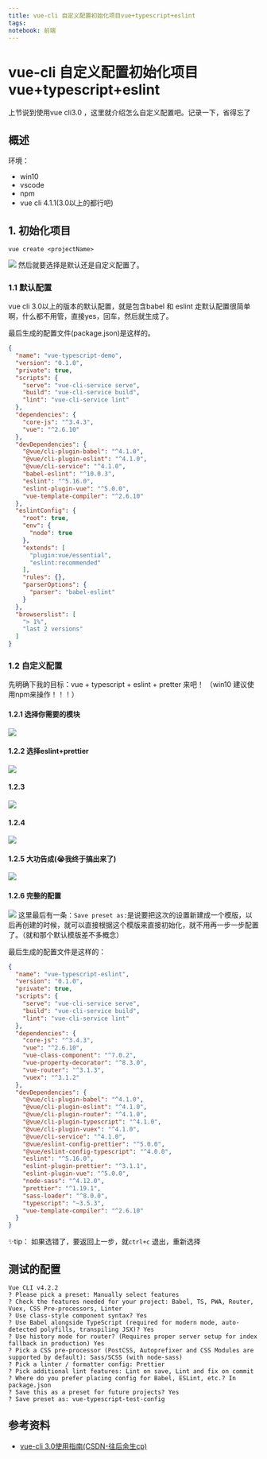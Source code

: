 ```yaml
---
title: vue-cli 自定义配置初始化项目vue+typescript+eslint
tags:
notebook: 前端
---
```

# vue-cli 自定义配置初始化项目vue+typescript+eslint
上节说到使用vue cli3.0 ，这里就介绍怎么自定义配置吧。记录一下，省得忘了

## 概述
环境：
- win10
- vscode
- npm
- vue cli 4.1.1(3.0以上的都行吧)

## 1. 初始化项目
``` npm
vue create <projectName>
```
![](https://raw.githubusercontent.com/heihuahe/myGallery/master/noteImage/20191212152041.png)
然后就要选择是默认还是自定义配置了。
### 1.1 默认配置
vue cli 3.0以上的版本的默认配置，就是包含babel 和 eslint
走默认配置很简单啊，什么都不用管，直接yes，回车，然后就生成了。

最后生成的配置文件(package.json)是这样的。
``` json
{
  "name": "vue-typescript-demo",
  "version": "0.1.0",
  "private": true,
  "scripts": {
    "serve": "vue-cli-service serve",
    "build": "vue-cli-service build",
    "lint": "vue-cli-service lint"
  },
  "dependencies": {
    "core-js": "^3.4.3",
    "vue": "^2.6.10"
  },
  "devDependencies": {
    "@vue/cli-plugin-babel": "^4.1.0",
    "@vue/cli-plugin-eslint": "^4.1.0",
    "@vue/cli-service": "^4.1.0",
    "babel-eslint": "^10.0.3",
    "eslint": "^5.16.0",
    "eslint-plugin-vue": "^5.0.0",
    "vue-template-compiler": "^2.6.10"
  },
  "eslintConfig": {
    "root": true,
    "env": {
      "node": true
    },
    "extends": [
      "plugin:vue/essential",
      "eslint:recommended"
    ],
    "rules": {},
    "parserOptions": {
      "parser": "babel-eslint"
    }
  },
  "browserslist": [
    "> 1%",
    "last 2 versions"
  ]
}

```

### 1.2 自定义配置
先明确下我的目标：vue + typescript + eslint + pretter
来吧！ （win10 建议使用npm来操作！！！）
#### 1.2.1 选择你需要的模块
![](https://raw.githubusercontent.com/heihuahe/myGallery/master/noteImage/20191212155032.png)

#### 1.2.2 选择eslint+prettier
![](https://raw.githubusercontent.com/heihuahe/myGallery/master/noteImage/20191212155409.png)

#### 1.2.3
![](https://raw.githubusercontent.com/heihuahe/myGallery/master/noteImage/20191212155530.png)

#### 1.2.4
![](https://raw.githubusercontent.com/heihuahe/myGallery/master/noteImage/20191212160444.png)

#### 1.2.5 大功告成(:sob:我终于搞出来了)
![](https://raw.githubusercontent.com/heihuahe/myGallery/master/noteImage/20191212160444.png)

#### 1.2.6 完整的配置
![](https://raw.githubusercontent.com/heihuahe/myGallery/master/noteImage/20191212165027.png)
这里最后有一条：`Save preset as:`是说要把这次的设置新建成一个模版，以后再创建的时候，就可以直接根据这个模版来直接初始化，就不用再一步一步配置了。（就和那个默认模版差不多概念）

最后生成的配置文件是这样的：
``` json
{
  "name": "vue-typescript-eslint",
  "version": "0.1.0",
  "private": true,
  "scripts": {
    "serve": "vue-cli-service serve",
    "build": "vue-cli-service build",
    "lint": "vue-cli-service lint"
  },
  "dependencies": {
    "core-js": "^3.4.3",
    "vue": "^2.6.10",
    "vue-class-component": "^7.0.2",
    "vue-property-decorator": "^8.3.0",
    "vue-router": "^3.1.3",
    "vuex": "^3.1.2"
  },
  "devDependencies": {
    "@vue/cli-plugin-babel": "^4.1.0",
    "@vue/cli-plugin-eslint": "^4.1.0",
    "@vue/cli-plugin-router": "^4.1.0",
    "@vue/cli-plugin-typescript": "^4.1.0",
    "@vue/cli-plugin-vuex": "^4.1.0",
    "@vue/cli-service": "^4.1.0",
    "@vue/eslint-config-prettier": "^5.0.0",
    "@vue/eslint-config-typescript": "^4.0.0",
    "eslint": "^5.16.0",
    "eslint-plugin-prettier": "^3.1.1",
    "eslint-plugin-vue": "^5.0.0",
    "node-sass": "^4.12.0",
    "prettier": "^1.19.1",
    "sass-loader": "^8.0.0",
    "typescript": "~3.5.3",
    "vue-template-compiler": "^2.6.10"
  }
}

```

:sparkles:tip：
如果选错了，要返回上一步，就`ctrl+c` 退出，重新选择

## 测试的配置
```
Vue CLI v4.2.2
? Please pick a preset: Manually select features
? Check the features needed for your project: Babel, TS, PWA, Router, Vuex, CSS Pre-processors, Linter
? Use class-style component syntax? Yes
? Use Babel alongside TypeScript (required for modern mode, auto-detected polyfills, transpiling JSX)? Yes
? Use history mode for router? (Requires proper server setup for index fallback in production) Yes
? Pick a CSS pre-processor (PostCSS, Autoprefixer and CSS Modules are supported by default): Sass/SCSS (with node-sass)
? Pick a linter / formatter config: Prettier
? Pick additional lint features: Lint on save, Lint and fix on commit
? Where do you prefer placing config for Babel, ESLint, etc.? In package.json
? Save this as a preset for future projects? Yes
? Save preset as: vue-typescript-test-config
```
## 参考资料
- [vue-cli 3.0使用指南(CSDN-往后余生cp)](https://blog.csdn.net/luchuanqi67/article/details/80907107)